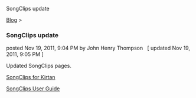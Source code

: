 SongClips update 

[Blog](../z-blog-1.html)‎ > ‎

### SongClips update

posted Nov 19, 2011, 9:04 PM by John Henry Thompson   \[ updated Nov 19, 2011, 9:05 PM \]

Updated SongClips pages.  
  
[SongClips for Kirtan](../system/errors/NodeNotFound-suri=wuid-gx-41886dafe698f15b.html)  
  
[SongClips User Guide](../system/errors/NodeNotFound-suri=wuid-gx-4efdccfc3fb2f788.html)  
  

  

